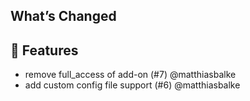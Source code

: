 ## What’s Changed

## 🚀 Features

* remove full_access of add-on (#7) @matthiasbalke
* add custom config file support (#6) @matthiasbalke
